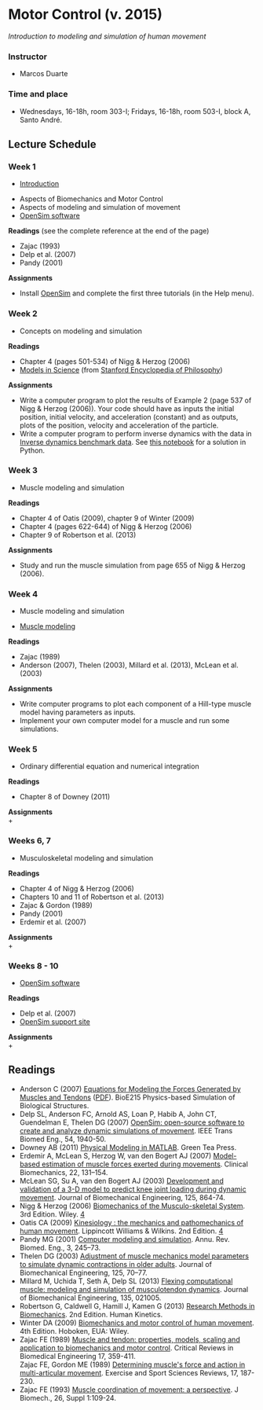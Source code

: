 # Motor Control (v. 2015)  
*Introduction to modeling and simulation of human movement*

### Instructor  
- Marcos Duarte 

### Time and place  
- Wednesdays, 16-18h, room 303-I; Fridays, 16-18h, room 503-I, block A, Santo André.

## Lecture Schedule

### Week 1   
- [Introduction](https://drive.google.com/open?id=0BxbW72zV7WmUTzdzWFgwelVMSW8&authuser=0)
 + Aspects of Biomechanics and Motor Control
 + Aspects of modeling and simulation of movement
 + [OpenSim software](https://simtk.org/home/opensim)

**Readings** (see the complete reference at the end of the page)
 + Zajac (1993)
 + Delp et al. (2007)
 + Pandy (2001)

**Assignments**   
 + Install [OpenSim](https://simtk.org/home/opensim) and complete the first three tutorials (in the Help menu).

### Week 2
- Concepts on modeling and simulation

**Readings**   
 + Chapter 4 (pages 501-534) of Nigg & Herzog (2006)
 + [Models in Science](http://plato.stanford.edu/entries/models-science/) (from [Stanford Encyclopedia of Philosophy](http://plato.stanford.edu/index.html))

**Assignments**   
 + Write a computer program to plot the results of Example 2 (page 537 of Nigg & Herzog (2006)). Your code should have as inputs the initial position, initial velocity, and acceleration (constant) and as outputs, plots of the position, velocity and acceleration of the particle.  
 + Write a computer program to perform inverse dynamics with the data in [Inverse dynamics benchmark data](http://isbweb.org/data/invdyn/index.html). See [this notebook](http://nbviewer.ipython.org/github/demotu/BMC/blob/master/notebooks/GaitAnalysis2D.ipynb) for a solution in Python.
 
### Week 3
- Muscle modeling and simulation   

**Readings**   
 + Chapter 4 of Oatis (2009), chapter 9 of Winter (2009)
 + Chapter 4 (pages 622-644) of Nigg & Herzog (2006)
 + Chapter 9 of Robertson et al. (2013)  

**Assignments**   
 + Study and run the muscle simulation from page 655 of Nigg & Herzog (2006).
 
### Week 4
- Muscle modeling and simulation
 + [Muscle modeling](http://nbviewer.ipython.org/github/demotu/BMC/blob/master/notebooks/MuscleModeling.ipynb)  
 
**Readings**   
 + Zajac (1989)  
 + Anderson (2007), Thelen (2003), Millard et al. (2013), McLean et al. (2003)

**Assignments**   
 + Write computer programs to plot each component of a Hill-type muscle model having parameters as inputs.
 + Implement your own computer model for a muscle and run some simulations.
 
### Week 5
- Ordinary differential equation and numerical integration

**Readings**   
 + Chapter 8 of Downey (2011)
 
**Assignments**   
 +    
 
### Weeks 6, 7
- Musculoskeletal modeling and simulation

**Readings**   
 + Chapter 4 of Nigg & Herzog (2006)  
 + Chapters 10 and 11 of Robertson et al. (2013)  
 + Zajac & Gordon (1989)
 + Pandy (2001)  
 + Erdemir et al. (2007)  
 
**Assignments**   
 +        
 
### Weeks 8 - 10
- [OpenSim software](https://simtk.org/home/opensim)   

**Readings**   
 + Delp et al. (2007)
 + [OpenSim support site](http://opensim.stanford.edu/support/index.html)   
 
**Assignments**   
 +    
 
## Readings

- Anderson C (2007) [Equations for Modeling the Forces Generated by Muscles and Tendons](https://docs.google.com/viewer?url=https%3A%2F%2Fsimtk.org%2Fdocman%2Fview.php%2F124%2F604%2FMuscleAndTendonForcesClayAnderson20070521.doc) ([PDF](https://drive.google.com/open?id=0BxbW72zV7WmUVUh0MldGOGZ6aHc&authuser=0)). BioE215 Physics-based Simulation of Biological Structures.  
- Delp SL, Anderson FC, Arnold AS, Loan P, Habib A, John CT, Guendelman E, Thelen DG (2007) [OpenSim: open-source software to create and analyze dynamic simulations of movement](http://www.ncbi.nlm.nih.gov/pubmed/18018689). IEEE Trans Biomed Eng., 54, 1940-50.   
- Downey AB (2011) [Physical Modeling in MATLAB](http://greenteapress.com/matlab/). Green Tea Press. 
- Erdemir A, McLean S, Herzog W, van den Bogert AJ (2007) [Model-based estimation of muscle forces exerted during movements](http://www.ncbi.nlm.nih.gov/pubmed/17070969). Clinical Biomechanics, 22, 131–154.  
- McLean SG, Su A, van den Bogert AJ (2003) [Development and validation of a 3-D model to predict knee joint loading during dynamic movement](http://www.ncbi.nlm.nih.gov/pubmed/14986412). Journal of Biomechanical Engineering, 125, 864-74.  
- Nigg & Herzog (2006) [Biomechanics of the Musculo-skeletal System](https://books.google.com.br/books?id=hOIeAQAAIAAJ&dq=editions:ISBN0470017678). 3rd Edition. Wiley. [4](https://drive.google.com/open?id=0BxbW72zV7WmUVlhPYk9NNm5HbTQ&authuser=0)  
- Oatis CA (2009) [Kinesiology : the mechanics and pathomechanics of human movement](https://books.google.com.br/books?id=SqZZSAAACAAJ). Lippincott Williams &​ Wilkins. 2nd Edition. [4](http://downloads.lww.com/wolterskluwer_vitalstream_com/sample-content/9780781774222_Oatis/samples/Oatis_CH04_045-068.pdf)
- Pandy MG (2001) [Computer modeling and simulation](https://drive.google.com/open?id=0BxbW72zV7WmUbXZBR2VRMnF5UTA&authuser=0). Annu. Rev. Biomed. Eng., 3, 245–73.  
- Thelen DG (2003) [Adjustment of muscle mechanics model parameters to simulate dynamic contractions in older adults](http://homepages.cae.wisc.edu/~thelen/pubs/jbme03.pdf). Journal of Biomechanical Engineering, 125, 70–77.  
- Millard M, Uchida T, Seth A, Delp SL (2013) [Flexing computational muscle: modeling and simulation of musculotendon dynamics](http://www.ncbi.nlm.nih.gov/pubmed/23445050). Journal of Biomechanical Engineering, 135, 021005.  
- Robertson G, Caldwell G, Hamill J, Kamen G (2013) [Research Methods in Biomechanics](http://books.google.com.br/books?id=gRn8AAAAQBAJ). 2nd Edition. Human Kinetics.  
- Winter DA (2009) [Biomechanics and motor control of human movement](http://books.google.com.br/books?id=_bFHL08IWfwC). 4th Edition. Hoboken, EUA: Wiley.   
- Zajac FE (1989) [Muscle and tendon: properties, models, scaling and application to biomechanics and motor control](https://drive.google.com/open?id=0BxbW72zV7WmUclNNaTd2TGVndFE&authuser=0). Critical Reviews in Biomedical Engineering 17, 359-411.   
Zajac FE, Gordon ME (1989) [Determining muscle's force and action in multi-articular movement](https://drive.google.com/open?id=0BxbW72zV7WmUcC1zSGpEOUxhWXM&authuser=0). Exercise and Sport Sciences Reviews, 17, 187-230.
- Zajac FE (1993) [Muscle coordination of movement: a perspective](http://e.guigon.free.fr/rsc/article/Zajac93.pdf). J Biomech., 26, Suppl 1:109-24.   
